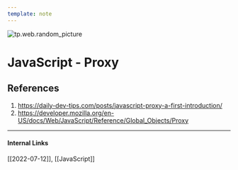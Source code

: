 ```yaml
---
template: note
---
```

![tp.web.random_picture](https://images.unsplash.com/photo-1515799278847-07af5186df97?crop=entropy&cs=tinysrgb&fit=crop&fm=jpg&h=300&ixid=MnwxfDB8MXxyYW5kb218MHx8bGFuZHNjYXBlLHdhdGVyLG1vdW50YWlufHx8fHx8MTY1NzU5NzY5NQ&ixlib=rb-1.2.1&q=80&utm_campaign=api-credit&utm_medium=referral&utm_source=unsplash_source&w=900)

# JavaScript - Proxy


## References
1. https://daily-dev-tips.com/posts/javascript-proxy-a-first-introduction/
2. https://developer.mozilla.org/en-US/docs/Web/JavaScript/Reference/Global_Objects/Proxy

---
#### Internal Links
[[2022-07-12]], [[JavaScript]]
